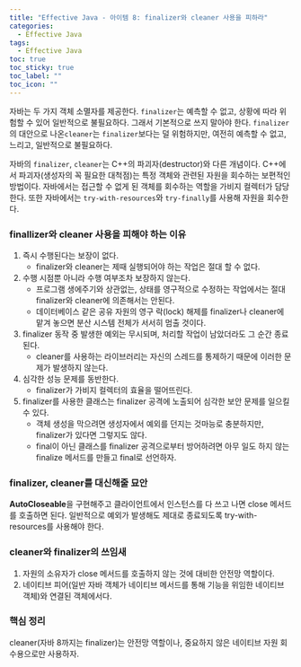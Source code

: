 ```yaml
---
title: "Effective Java - 아이템 8: finalizer와 cleaner 사용을 피하라"
categories:
  - Effective Java
tags:
  - Effective Java
toc: true
toc_sticky: true
toc_label: ""
toc_icon: ""
---
```


자바는 두 가지 객체 소멸자를 제공한다. 
`finalizer`는 예측할 수 없고, 상황에 따라 위험할 수 있어 일반적으로 불필요하다. 그래서 기본적으로 쓰지 말아야 한다.
`finalizer`의 대안으로 나온`cleaner`는 `finalizer`보다는 덜 위험하지만, 여전히 예측할 수 없고, 느리고, 일반적으로 불필요하다.

자바의 `finalizer`, `cleaner`는 C++의 파괴자(destructor)와 다른 개념이다.
C++에서 파괴자(생성자의 꼭 필요한 대척점)는 특정 객체와 관련된 자원을 회수하는 보편적인 방법이다.
자바에서는 접근할 수 없게 된 객체를 회수하는 역할을 가비지 컬렉터가 담당한다.
또한 자바에서는 `try-with-resources`와 `try-finally`를 사용해 자원을 회수한다.

### finallizer와 cleaner 사용을 피해야 하는 이유
1. 즉시 수행된다는 보장이 없다.
   - finalizer와 cleaner는 제때 실행되어야 하는 작업은 절대 할 수 없다.
2. 수행 시점뿐 아니라 수행 여부조차 보장하지 않는다.
    - 프로그램 생에주기와 상관없는, 상태를 영구적으로 수정하는 작업에서는 절대 finalizer와 cleaner에 의존해서는 안된다.
    - 데이터베이스 같은 공유 자원의 영구 락(lock) 해제를 finalizer나 cleaner에 맡겨 놓으면 분산 시스템 전체가 서서히 멈출 것이다.
3. finalizer 동작 중 발생한 예외는 무시되며, 처리할 작업이 남았더라도 그 순간 종료된다.
    - cleaner를 사용하는 라이브러리는 자신의 스레드를 통제하기 때문에 이러한 문제가 발생하지 않는다.
4. 심각한 성능 문제를 동반한다.
    - finalizer가 가비지 컬렉터의 효율을 떨어뜨린다.
5. finalizer를 사용한 클래스는 finalizer 공격에 노출되어 심각한 보안 문제를 일으킬 수 있다.
    - 객체 생성을 막으려면 생성자에서 예외를 던지는 것마능로 충분하지만, finalizer가 있다면 그렇지도 않다.
    - final이 아닌 클래스를 finalizer 공격으로부터 방어하려면 아무 일도 하지 않는 finalize 메서드를 만들고 final로 선언하자.

### finalizer, cleaner를 대신해줄 묘안
**AutoCloseable**을 구현해주고 클라이언트에서 인스턴스를 다 쓰고 나면 close 메서드를 호출하면 된다.
일반적으로 예외가 발생해도 제대로 종료되도록 try-with-resources를 사용해야 한다.

### cleaner와 finalizer의 쓰임새
1. 자원의 소유자가 close 메서드를 호출하지 않는 것에 대비한 안전망 역할이다.
2. 네이티브 피어(일반 자바 객체가 네이티브 메서드를 통해 기능을 위임한 네이티브 객체)와 연결된 객체에서다.

### 핵심 정리
cleaner(자바 8까지는 finalizer)는 안전망 역할이나, 중요하지 않은 네이티브 자원 회수용으로만 사용하자.
